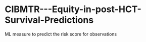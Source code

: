 # CIBMTR---Equity-in-post-HCT-Survival-Predictions
ML measure to predict the risk score for observations
